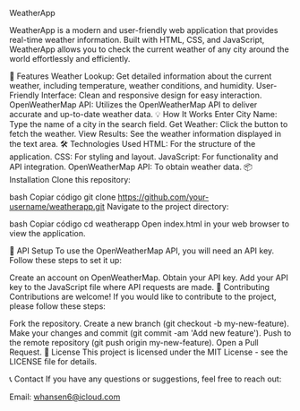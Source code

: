 WeatherApp

WeatherApp is a modern and user-friendly web application that provides real-time weather information. Built with HTML, CSS, and JavaScript, WeatherApp allows you to check the current weather of any city around the world effortlessly and efficiently.

🚀 Features
Weather Lookup: Get detailed information about the current weather, including temperature, weather conditions, and humidity.
User-Friendly Interface: Clean and responsive design for easy interaction.
OpenWeatherMap API: Utilizes the OpenWeatherMap API to deliver accurate and up-to-date weather data.
💡 How It Works
Enter City Name: Type the name of a city in the search field.
Get Weather: Click the button to fetch the weather.
View Results: See the weather information displayed in the text area.
🛠️ Technologies Used
HTML: For the structure of the application.
CSS: For styling and layout.
JavaScript: For functionality and API integration.
OpenWeatherMap API: To obtain weather data.
📦 Installation
Clone this repository:

bash
Copiar código
git clone https://github.com/your-username/weatherapp.git
Navigate to the project directory:

bash
Copiar código
cd weatherapp
Open index.html in your web browser to view the application.

📜 API Setup
To use the OpenWeatherMap API, you will need an API key. Follow these steps to set it up:

Create an account on OpenWeatherMap.
Obtain your API key.
Add your API key to the JavaScript file where API requests are made.
🤝 Contributing
Contributions are welcome! If you would like to contribute to the project, please follow these steps:

Fork the repository.
Create a new branch (git checkout -b my-new-feature).
Make your changes and commit (git commit -am 'Add new feature').
Push to the remote repository (git push origin my-new-feature).
Open a Pull Request.
📝 License
This project is licensed under the MIT License - see the LICENSE file for details.

📞 Contact
If you have any questions or suggestions, feel free to reach out:

Email: whansen6@icloud.com


